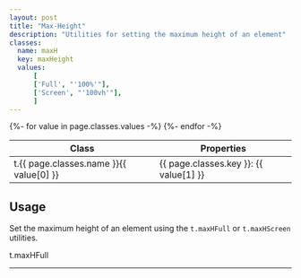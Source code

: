 ```yaml
---
layout: post
title: "Max-Height"
description: "Utilities for setting the maximum height of an element"
classes:
  name: maxH
  key: maxHeight
  values: 
      [
      ['Full', "'100%'"],
      ['Screen', "'100vh'"],
      ]
---
```


<div class="mt-0 border-t border-b border-gray-300 overflow-hidden relative">
<div class="lg:max-h-sm overflow-y-auto scrollbar-w-2 scrollbar-track-gray-lighter scrollbar-thumb-rounded scrollbar-thumb-gray scrolling-touch">
<table class="w-full text-left table-collapse mb-0">
    <thead>
    <tr>
    <th class="text-sm font-semibold text-gray-700 p-2 bg-gray-100">Class</th>
    <th class="text-sm font-semibold text-gray-700 p-2 bg-gray-100">Properties</th>
    </tr>
    </thead>
    <tbody class="align-baseline">
    {%- for value in page.classes.values -%}
        <tr>
        <td class="p-2 border-t border-gray-300 font-mono text-xs text-purple-700 whitespace-no-wrap"><span class="rnt-object">t</span>.{{ page.classes.name }}{{ value[0] }}</td>
        <td class="p-2 border-t border-gray-300 font-mono text-xs text-blue-700 whitespace-pre">{{ page.classes.key }}: {{ value[1] }}</td>
        </tr>
    {%- endfor -%}
    </tbody>
</table>
</div>
</div>

## Usage

Set the maximum height of an element using the 
<code class="language-plaintext"><span class="rnt-object">t</span>.maxHFull</code> or 
<code class="language-plaintext"><span class="rnt-object">t</span>.maxHScreen</code> utilities.


<div class="h-24 p-6 bg-gray-300">
  <div class="h-48 max-h-full p-6 bg-gray-400 flex items-center justify-center">
    <span class="rnt-object">t</span><span>.maxHFull</span>
  </div>
</div>



---

